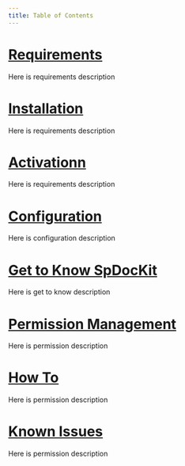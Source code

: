 ```yaml
---
title: Table of Contents
---
```


# [Requirements](requirements.md)
Here is requirements description
# [Installation](installation.md)
Here is requirements description
# [Activationn](activation.md)
Here is requirements description
# [Configuration](configuration.md)
Here is configuration description
# [Get to Know SpDocKit](get-to-know-spdockit.md)
Here is get to know description
# [Permission Management](permission-management.md)
Here is permission description
# [How To](how-to.md)
Here is permission description
# [Known Issues](known-issues.md)
Here is permission description
